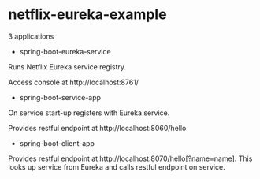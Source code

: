 # netflix-eureka-example

3 applications

- spring-boot-eureka-service

Runs Netflix Eureka service registry. 

Access console at http://localhost:8761/

- spring-boot-service-app

On service start-up registers with Eureka service. 

Provides restful endpoint at http://localhost:8060/hello

- spring-boot-client-app

Provides restful endpoint at http://localhost:8070/hello[?name=name]. 
This looks up service from Eureka and calls restful endpoint on service.

